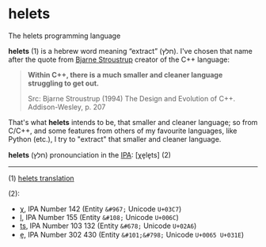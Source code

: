 # helets

The helets programming language

**helets** (1) is a hebrew word meaning “extract” (חלץ). I've chosen that name after the quote from [Bjarne Stroustrup](https://www.stroustrup.com/ "Bjarne Stroustrup Website") creator of the C++ language:

> **Within C++, there is a much smaller and cleaner language struggling to get out.**
>
> Src: Bjarne Stroustrup (1994) The Design and Evolution of C++. Addison-Wesley, p. 207

That's what **helets** intends to be, that smaller and cleaner language; so from C/C++, and some features from others of my favourite languages, like Python (etc.), I try to "extract" that smaller and cleaner language.

**helets** (חלץ) pronounciation in the [IPA](https://en.wikipedia.org/wiki/International_Phonetic_Alphabet "Wikipedia Article"): [χe̞le̞ts] (2)

----

(1) [helets translation](https://translate.google.fr/?sl=iw&tl=en&text=%D7%97%D7%9C%D7%A5&op=translate "On Google Translate")

(2):

+ [χ](https://en.wikipedia.org/wiki/Voiceless_uvular_fricative), IPA Number 142 (Entity `&#967;` Unicode `U+03C7`)
+ [l](https://en.wikipedia.org/wiki/Voiced_dental,_alveolar_and_postalveolar_lateral_approximants), IPA Number 155 (Entity `&#108;` Unicode `U+006C`)
+ [ts](https://en.wikipedia.org/wiki/Voiceless_alveolar_affricate), IPA Number 103 132 (Entity `&#678;` Unicode `U+02A6`)
+ [e̞](https://en.wikipedia.org/wiki/Mid_front_unrounded_vowel), IPA Number 302 430 (Entity `&#101;​&#798;` Unicode `U+0065 U+031E`)

